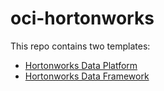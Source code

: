 # oci-hortonworks
This repo contains two templates:

* [Hortonworks Data Platform](hdp)
* [Hortonworks Data Framework](hdf)
